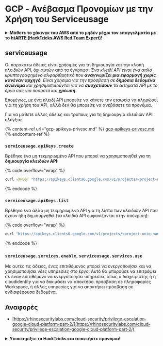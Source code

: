 # GCP - Ανέβασμα Προνομίων με την Χρήση του Serviceusage

<details>

<summary><strong>Μάθετε το χάκινγκ του AWS από το μηδέν μέχρι τον επαγγελματία με το</strong> <a href="https://training.hacktricks.xyz/courses/arte"><strong>htARTE (HackTricks AWS Red Team Expert)</strong></a><strong>!</strong></summary>

Άλλοι τρόποι για να υποστηρίξετε το HackTricks:

* Αν θέλετε να δείτε την **εταιρεία σας να διαφημίζεται στο HackTricks** ή να **κατεβάσετε το HackTricks σε μορφή PDF** ελέγξτε τα [**ΣΧΕΔΙΑ ΣΥΝΔΡΟΜΗΣ**](https://github.com/sponsors/carlospolop)!
* Αποκτήστε το [**επίσημο PEASS & HackTricks swag**](https://peass.creator-spring.com)
* Ανακαλύψτε [**The PEASS Family**](https://opensea.io/collection/the-peass-family), τη συλλογή μας από αποκλειστικά [**NFTs**](https://opensea.io/collection/the-peass-family)
* **Εγγραφείτε** 💬 [**στην ομάδα Discord**](https://discord.gg/hRep4RUj7f) ή στην [**ομάδα telegram**](https://t.me/peass) ή **ακολουθήστε** με στο **Twitter** 🐦 [**@carlospolopm**](https://twitter.com/carlospolopm)**.**
* **Μοιραστείτε τα χάκινγκ κόλπα σας υποβάλλοντας PRs στα** [**HackTricks**](https://github.com/carlospolop/hacktricks) και [**HackTricks Cloud**](https://github.com/carlospolop/hacktricks-cloud) αποθετήρια του github.

</details>

## serviceusage

Οι παρακάτω άδειες είναι χρήσιμες για τη δημιουργία και την κλοπή κλειδιών API, όχι αυτών από τα έγγραφα: _Ένα κλειδί API είναι ένα απλό κρυπτογραφημένο αλφαριθμητικό που **αναγνωρίζει μια εφαρμογή χωρίς κανέναν αρχηγό**. Είναι χρήσιμα για την πρόσβαση σε **δημόσια δεδομένα ανώνυμα** και χρησιμοποιούνται για να **συσχετίσουν** τα αιτήματα API με το έργο σας για ποσοστό και **χρέωση**._

Επομένως, με ένα κλειδί API μπορείτε να κάνετε την εταιρεία να πληρώσει για τη χρήση του API, αλλά δεν θα μπορείτε να ανεβάσετε τα προνόμια.

Για να μάθετε άλλες άδειες και τρόπους για τη δημιουργία κλειδιών API ελέγξτε:

{% content-ref url="gcp-apikeys-privesc.md" %}
[gcp-apikeys-privesc.md](gcp-apikeys-privesc.md)
{% endcontent-ref %}

### `serviceusage.apiKeys.create`

Βρέθηκε ένα μη τεκμηριωμένο API που μπορεί να χρησιμοποιηθεί για τη **δημιουργία κλειδιών API:**

{% code overflow="wrap" %}
```bash
curl -XPOST "https://apikeys.clients6.google.com/v1/projects/<project-uniq-name>/apiKeys?access_token=$(gcloud auth print-access-token)"
```
{% endcode %}

### `serviceusage.apiKeys.list`

Βρέθηκε ένα άλλο μη τεκμηριωμένο API για τη λίστα των κλειδιών API που έχουν ήδη δημιουργηθεί (τα κλειδιά API εμφανίζονται στην απόκριση):

{% code overflow="wrap" %}
```bash
curl "https://apikeys.clients6.google.com/v1/projects/<project-uniq-name>/apiKeys?access_token=$(gcloud auth print-access-token)"
```
{% endcode %}

### **`serviceusage.services.enable`**, **`serviceusage.services.use`**

Με αυτές τις άδειες, ένας επιτιθέμενος μπορεί να ενεργοποιήσει και να χρησιμοποιήσει νέες υπηρεσίες στο έργο. Αυτό θα μπορούσε να επιτρέψει σε έναν επιτιθέμενο να ενεργοποιήσει υπηρεσίες όπως ο διαχειριστής ή η cloudidentity για να δοκιμάσει να αποκτήσει πρόσβαση σε πληροφορίες Workspace, ή άλλες υπηρεσίες για να αποκτήσει πρόσβαση σε ενδιαφέρουσα δεδομένα.

## **Αναφορές**

* [https://rhinosecuritylabs.com/cloud-security/privilege-escalation-google-cloud-platform-part-2/](https://rhinosecuritylabs.com/cloud-security/privilege-escalation-google-cloud-platform-part-2/)

<details>

<summary><strong>Υποστηρίξτε το HackTricks και αποκτήστε προνόμια!</strong></summary>

Εργάζεστε σε μια εταιρεία **κυβερνοασφάλειας**; Θέλετε να δείτε την **εταιρεία σας να διαφημίζεται στο HackTricks**; Ή θέλετε να έχετε πρόσβαση στην **τελευταία έκδοση του PEASS ή να κατεβάσετε το HackTricks σε μορφή PDF**; Ελέγξτε τα [**ΣΧΕΔΙΑ ΣΥΝΔΡΟΜΗΣ**](https://github.com/sponsors/carlospolop)!

Ανακαλύψτε την [**Οικογένεια PEASS**](https://opensea.io/collection/the-peass-family), τη συλλογή μας από αποκλειστικά [**NFTs**](https://opensea.io/collection/the-peass-family)

Αποκτήστε το [**επίσημο PEASS & HackTricks swag**](https://peass.creator-spring.com)

**Εγγραφείτε** στην [**💬**](https://emojipedia.org/speech-balloon/) [**ομάδα Discord**](https://discord.gg/hRep4RUj7f) ή στην [**ομάδα telegram**](https://t.me/peass) ή **ακολουθήστε** με στο **Twitter** [**🐦**](https://github.com/carlospolop/hacktricks/tree/7af18b62b3bdc423e11444677a6a73d4043511e9/\[https:/emojipedia.org/bird/README.md)[**@carlospolopm**](https://twitter.com/carlospolopm)**.**

**Μοιραστείτε τα κόλπα σας για το χάκινγκ υποβάλλοντας PRs στο** [**αποθετήριο hacktricks github**](https://github.com/carlospolop/hacktricks)\*\*\*\*

**.**

</details>
